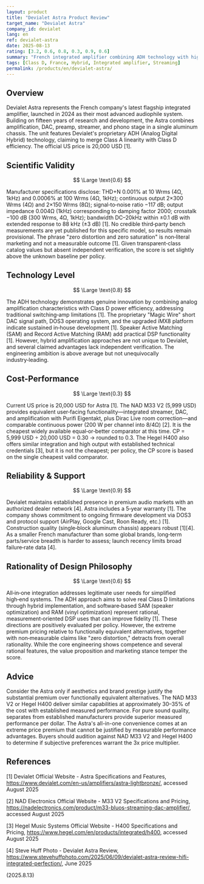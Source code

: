 ```yaml
---
layout: product
title: "Devialet Astra Product Review"
target_name: "Devialet Astra"
company_id: devialet
lang: en
ref: devialet-astra
date: 2025-08-13
rating: [3.2, 0.6, 0.8, 0.3, 0.9, 0.6]
summary: "French integrated amplifier combining ADH technology with high-end aesthetics at ultra-premium pricing"
tags: [Class D, France, Hybrid, Integrated amplifier, Streaming]
permalink: /products/en/devialet-astra/
---
```

## Overview

Devialet Astra represents the French company's latest flagship integrated amplifier, launched in 2024 as their most advanced audiophile system. Building on fifteen years of research and development, the Astra combines amplification, DAC, preamp, streamer, and phono stage in a single aluminum chassis. The unit features Devialet's proprietary ADH (Analog Digital Hybrid) technology, claiming to merge Class A linearity with Class D efficiency. The official US price is 20,000 USD [1].

## Scientific Validity

$$ \Large \text{0.6} $$

Manufacturer specifications disclose: THD+N 0.001% at 10 Wrms (4Ω, 1kHz) and 0.0006% at 100 Wrms (4Ω, 1kHz); continuous output 2×300 Wrms (4Ω) and 2×150 Wrms (8Ω); signal‑to‑noise ratio −117 dB; output impedance 0.004Ω (1kHz) corresponding to damping factor 2000; crosstalk −100 dB (300 Wrms, 4Ω, 1kHz); bandwidth DC–20kHz within ±0.1 dB with extended response to 88 kHz (±3 dB) [1]. No credible third‑party bench measurements are yet published for this specific model, so results remain provisional. The phrase "zero distortion and zero saturation" is non‑literal marketing and not a measurable outcome [1]. Given transparent‑class catalog values but absent independent verification, the score is set slightly above the unknown baseline per policy.

## Technology Level

$$ \Large \text{0.8} $$

The ADH technology demonstrates genuine innovation by combining analog amplification characteristics with Class D power efficiency, addressing traditional switching‑amp limitations [1]. The proprietary "Magic Wire" short DAC signal path, DOS3 operating system, and the upgraded iMX8 platform indicate sustained in‑house development [1]. Speaker Active Matching (SAM) and Record Active Matching (RAM) add practical DSP functionality [1]. However, hybrid amplification approaches are not unique to Devialet, and several claimed advantages lack independent verification. The engineering ambition is above average but not unequivocally industry‑leading.

## Cost-Performance

$$ \Large \text{0.3} $$

Current US price is 20,000 USD for Astra [1]. The NAD M33 V2 (5,999 USD) provides equivalent user‑facing functionality—integrated streamer, DAC, and amplification with Purifi Eigentakt, plus Dirac Live room correction—and comparable continuous power (200 W per channel into 8/4Ω) [2]. It is the cheapest widely available equal‑or‑better comparator at this time. CP = 5,999 USD ÷ 20,000 USD = 0.30 → rounded to 0.3. The Hegel H400 also offers similar integration and high output with established technical credentials [3], but it is not the cheapest; per policy, the CP score is based on the single cheapest valid comparator.

## Reliability & Support

$$ \Large \text{0.9} $$

Devialet maintains established presence in premium audio markets with an authorized dealer network [4]. Astra includes a 5‑year warranty [1]. The company shows commitment to ongoing firmware development via DOS3 and protocol support (AirPlay, Google Cast, Roon Ready, etc.) [1]. Construction quality (single‑block aluminum chassis) appears robust [1][4]. As a smaller French manufacturer than some global brands, long‑term parts/service breadth is harder to assess; launch recency limits broad failure‑rate data [4].

## Rationality of Design Philosophy

$$ \Large \text{0.6} $$

All‑in‑one integration addresses legitimate user needs for simplified high‑end systems. The ADH approach aims to solve real Class D limitations through hybrid implementation, and software‑based SAM (speaker optimization) and RAM (vinyl optimization) represent rational, measurement‑oriented DSP uses that can improve fidelity [1]. These directions are positively evaluated per policy. However, the extreme premium pricing relative to functionally equivalent alternatives, together with non‑measurable claims like "zero distortion," detracts from overall rationality. While the core engineering shows competence and several rational features, the value proposition and marketing stance temper the score.

## Advice

Consider the Astra only if aesthetics and brand prestige justify the substantial premium over functionally equivalent alternatives. The NAD M33 V2 or Hegel H400 deliver similar capabilities at approximately 30–35% of the cost with established measured performance. For pure sound quality, separates from established manufacturers provide superior measured performance per dollar. The Astra's all-in-one convenience comes at an extreme price premium that cannot be justified by measurable performance advantages. Buyers should audition against NAD M33 V2 and Hegel H400 to determine if subjective preferences warrant the 3x price multiplier.

## References

[1] Devialet Official Website - Astra Specifications and Features, https://www.devialet.com/en-us/amplifiers/astra-lightbronze/, accessed August 2025

[2] NAD Electronics Official Website - M33 V2 Specifications and Pricing, https://nadelectronics.com/product/m33-bluos-streaming-dac-amplifier/, accessed August 2025

[3] Hegel Music Systems Official Website - H400 Specifications and Pricing, https://www.hegel.com/en/products/integrated/h400, accessed August 2025

[4] Steve Huff Photo - Devialet Astra Review, https://www.stevehuffphoto.com/2025/06/09/devialet-astra-review-hifi-integrated-perfection/, June 2025

(2025.8.13)